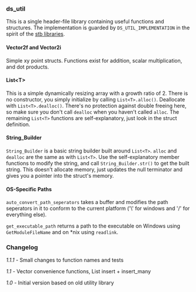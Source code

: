 ### ds_util

This is a single header-file library containing useful functions and structures. The implementation is guarded by `DS_UTIL_IMPLEMENTATION` in the spirit of the [stb libraries](https://github.com/nothings/stb).

#### Vector2f and Vector2i

Simple xy point structs. Functions exist for addition, scalar multiplication, and dot products.

#### List\<T>

This is a simple dynamically resizing array with a growth ratio of 2. There is no constructor, you simply initialize by calling `List<T>.alloc()`. Deallocate with `List<T>.dealloc()`. There's no protection against double freeing here, so make sure you don't call `dealloc` when you haven't called `alloc`.  The remaining `List<T>` functions are self-explanatory, just look in the struct definition.

#### String_Builder

`String_Builder` is a basic string builder built around `List<T>`. `alloc` and `dealloc` are the same as with `List<T>`. Use the self-explanatory member functions to modify the string, and call `String_Builder.str()` to get the built string. This doesn't allocate memory, just updates the null terminator and gives you a pointer into the struct's memory.

#### OS-Specific Paths

`auto_convert_path_seperators` takes a buffer and modifies the path seperators in it to conform to the current platform ('\\' for windows and '/' for everything else).

`get_executable_path` returns a path to the executable on Windows using `GetModuleFileName` and on *nix using `readlink`.

### Changelog

*1.1.1* - Small changes to function names and tests

*1.1* - Vector convenience functions, List insert + insert_many

*1.0* - Initial version based on old utility library
